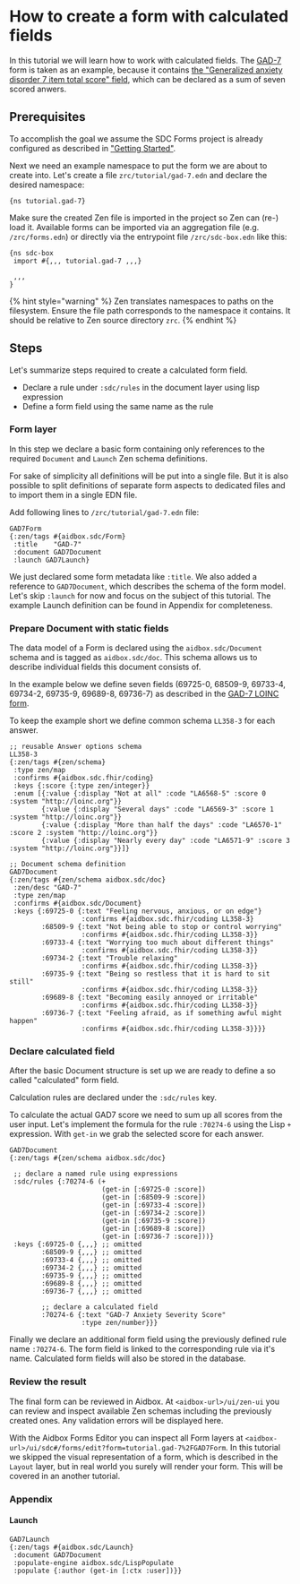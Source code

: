 # How to create a form with calculated fields

In this tutorial we will learn how to work with calculated fields. The [GAD-7](https://loinc.org/69737-5/) form is taken as an example, because it contains [the "Generalized anxiety disorder 7 item total score" field](https://loinc.org/70274-6/), which can be declared as a sum of seven scored anwers.

## Prerequisites

To accomplish the goal we assume the SDC Forms project is already configured as described in ["Getting Started"](../getting-started.md).

Next we need an example namespace to put the form we are about to create into. Let's create a file `zrc/tutorial/gad-7.edn` and declare the desired namespace:

```
{ns tutorial.gad-7}
```

Make sure the created Zen file is imported in the project so Zen can (re-) load it. Available forms can be imported via an aggregation file (e.g. `/zrc/forms.edn`) or directly via the entrypoint file `/zrc/sdc-box.edn` like this:

```
{ns sdc-box
 import #{,,, tutorial.gad-7 ,,,}

 ,,,
}
```

{% hint style="warning" %}
Zen translates namespaces to paths on the filesystem. Ensure the file path corresponds to the namespace it contains. It should be relative to Zen source directory `zrc`.
{% endhint %}

## Steps

Let's summarize steps required to create a calculated form field.

* Declare a rule under `:sdc/rules` in the document layer using lisp expression
* Define a form field using the same name as the rule

### Form layer

In this step we declare a basic form containing only references to the required `Document` and `Launch` Zen schema definitions.

For sake of simplicity all definitions will be put into a single file. But it is also possible to split definitions of separate form aspects to dedicated files and to import them in a single EDN file.

Add following lines to `/zrc/tutorial/gad-7.edn` file:

```
GAD7Form
{:zen/tags #{aidbox.sdc/Form}
 :title    "GAD-7"
 :document GAD7Document
 :launch GAD7Launch}
```

We just declared some form metadata like `:title`. We also added a reference to `GAD7Document`, which describes the schema of the form model. Let's skip `:launch` for now and focus on the subject of this tutorial. The example Launch definition can be found in Appendix for completeness.

### Prepare Document with static fields

The data model of a Form is declared using the `aidbox.sdc/Document` schema and is tagged as `aidbox.sdc/doc`. This schema allows us to describe individual fields this document consists of.

In the example below we define seven fields (69725-0, 68509-9, 69733-4, 69734-2, 69735-9, 69689-8, 69736-7) as described in the [GAD-7 LOINC form](https://loinc.org/69737-5/).

To keep the example short we define common schema `LL358-3` for each answer.

```
;; reusable Answer options schema
LL358-3
{:zen/tags #{zen/schema}
 :type zen/map
 :confirms #{aidbox.sdc.fhir/coding}
 :keys {:score {:type zen/integer}}
 :enum [{:value {:display "Not at all" :code "LA6568-5" :score 0 :system "http://loinc.org"}}
        {:value {:display "Several days" :code "LA6569-3" :score 1 :system "http://loinc.org"}}
        {:value {:display "More than half the days" :code "LA6570-1" :score 2 :system "http://loinc.org"}}
        {:value {:display "Nearly every day" :code "LA6571-9" :score 3 :system "http://loinc.org"}}]}

;; Document schema definition
GAD7Document
{:zen/tags #{zen/schema aidbox.sdc/doc}
 :zen/desc "GAD-7"
 :type zen/map
 :confirms #{aidbox.sdc/Document}
 :keys {:69725-0 {:text "Feeling nervous, anxious, or on edge"}
                  :confirms #{aidbox.sdc.fhir/coding LL358-3}
        :68509-9 {:text "Not being able to stop or control worrying"
                  :confirms #{aidbox.sdc.fhir/coding LL358-3}}
        :69733-4 {:text "Worrying too much about different things"
                  :confirms #{aidbox.sdc.fhir/coding LL358-3}}
        :69734-2 {:text "Trouble relaxing"
                  :confirms #{aidbox.sdc.fhir/coding LL358-3}}
        :69735-9 {:text "Being so restless that it is hard to sit still"
                  :confirms #{aidbox.sdc.fhir/coding LL358-3}}
        :69689-8 {:text "Becoming easily annoyed or irritable"
                  :confirms #{aidbox.sdc.fhir/coding LL358-3}}
        :69736-7 {:text "Feeling afraid, as if something awful might happen"
                  :confirms #{aidbox.sdc.fhir/coding LL358-3}}}}
```

### Declare calculated field

After the basic Document structure is set up we are ready to define a so called "calculated" form field.

Calculation rules are declared under the `:sdc/rules` key.

To calculate the actual GAD7 score we need to sum up all scores from the user input. Let's implement the formula for the rule `:70274-6` using the Lisp `+` expression. With `get-in` we grab the selected score for each answer.

```
GAD7Document
{:zen/tags #{zen/schema aidbox.sdc/doc}

 ;; declare a named rule using expressions
 :sdc/rules {:70274-6 (+
                       (get-in [:69725-0 :score])
                       (get-in [:68509-9 :score])
                       (get-in [:69733-4 :score])
                       (get-in [:69734-2 :score])
                       (get-in [:69735-9 :score])
                       (get-in [:69689-8 :score])
                       (get-in [:69736-7 :score]))}
 :keys {:69725-0 {,,,} ;; omitted
        :68509-9 {,,,} ;; omitted
        :69733-4 {,,,} ;; omitted
        :69734-2 {,,,} ;; omitted
        :69735-9 {,,,} ;; omitted
        :69689-8 {,,,} ;; omitted
        :69736-7 {,,,} ;; omitted

        ;; declare a calculated field
        :70274-6 {:text "GAD-7 Anxiety Severity Score"
                  :type zen/number}}}
```

Finally we declare an additional form field using the previously defined rule name `:70274-6`. The form field is linked to the corresponding rule via it's name. Calculated form fields will also be stored in the database.

### Review the result

The final form can be reviewed in Aidbox. At `<aidbox-url>/ui/zen-ui` you can review and inspect available Zen schemas including the previously created ones. Any validation errors will be displayed here.

With the Aidbox Forms Editor you can inspect all Form layers at `<aidbox-url>/ui/sdc#/forms/edit?form=tutorial.gad-7%2FGAD7Form`. In this tutorial we skipped the visual representation of a form, which is described in the `Layout` layer, but in real world you surely will render your form. This will be covered in an another tutorial.

### Appendix

#### Launch

```
GAD7Launch
{:zen/tags #{aidbox.sdc/Launch}
 :document GAD7Document
 :populate-engine aidbox.sdc/LispPopulate
 :populate {:author (get-in [:ctx :user])}}
```
